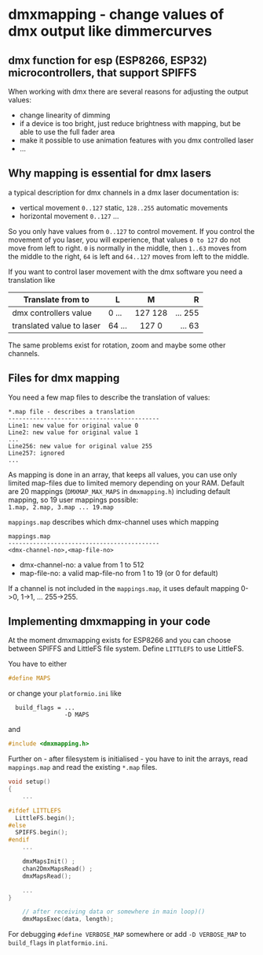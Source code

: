 # dmxmapping - change values of dmx output like dimmercurves 
## dmx function for esp (ESP8266, ESP32) microcontrollers, that support SPIFFS

When working with dmx there are several reasons for adjusting the output values:
- change linearity of dimming
- if a device is too bright, just reduce brightness with mapping, but be able to use the full fader area
- make it possible to use animation features with you dmx controlled laser
- ...

## Why mapping is essential for dmx lasers
a typical description for dmx channels in a dmx laser documentation is:
- vertical movement `0..127` static, `128..255` automatic movements
- horizontal movement `0..127` ...

So you only have values from `0..127` to control movement.
If you control the movement of you laser, you will experience, that values `0 to 127` do not move from left to right.
`0` is normally in the middle, then `1..63` moves from the middle to the right, `64` is left and `64..127` moves from left to the middle.

If you want to control laser movement with the dmx software you need a translation like

| Translate from to    | L | M | R |
| -------------------- | --- |:---:| ---:|
| dmx controllers value | 0 ... | 127 128 | ... 255 |
| translated value to laser | 64 ... | 127   0 | ...  63 |


The same problems exist for rotation, zoom and maybe some other channels.

## Files for dmx mapping
You need a few map files to describe the translation of values:
```
*.map file - describes a translation
-------------------------------------------
Line1: new value for original value 0
Line2: new value for original value 1
...
Line256: new value for original value 255
Line257: ignored
...
```

As mapping is done in an array, that keeps all values, you can use only limited map-files due to limited memory depending on your RAM. Default are 20 mappings (`DMXMAP_MAX_MAPS` in `dmxmapping.h`) including default mapping, so 19 user mappings possible:  
`1.map, 2.map, 3.map ... 19.map`

`mappings.map` describes which dmx-channel uses which mapping
```
mappings.map
-------------------------------------------
<dmx-channel-no>,<map-file-no>
```

- dmx-channel-no: a value from 1 to 512
- map-file-no: a valid map-file-no from 1 to 19 (or 0 for default)

If a channel is not included in the `mappings.map`, it uses default mapping 0->0, 1->1, ... 255->255.

## Implementing dmxmapping in your code
At the moment dmxmapping exists for ESP8266 and you can choose between SPIFFS and LittleFS file system. Define `LITTLEFS` to use LittleFS.  
  
You have to either

``` cpp
#define MAPS
```

or change your `platformio.ini` like
```
  build_flags = ...
                -D MAPS
```

and 
``` cpp
#include <dmxmapping.h>
```

Further on - after filesystem is initialised - you have to init the arrays, read `mappings.map` and read the existing `*.map` files. 

``` cpp
void setup()
{
    ...

#ifdef LITTLEFS
  LittleFS.begin();
#else
  SPIFFS.begin();
#endif
    ...

    dmxMapsInit() ;
    chan2DmxMapsRead() ;
    dmxMapsRead();

    ...
}

    // after receiving data or somewhere in main loop)()
    dmxMapsExec(data, length);

```

For debugging `#define VERBOSE_MAP` somewhere or add `-D VERBOSE_MAP` to `build_flags` in `platformio.ini`.